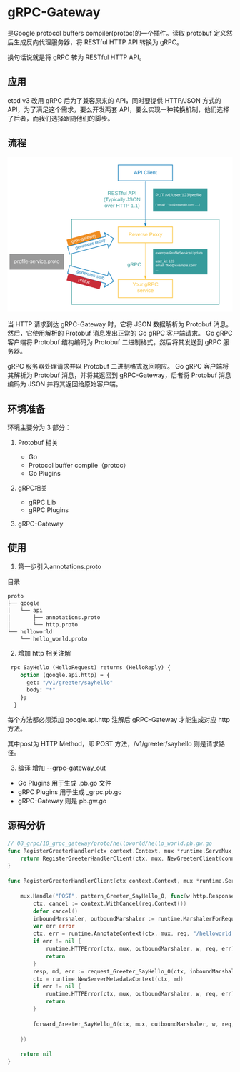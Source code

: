 # gRPC-Gateway

是Google protocol buffers compiler(protoc)的一个插件。读取 protobuf 定义然后生成反向代理服务器，将 RESTful HTTP API 转换为 gRPC。

换句话说就是将 gRPC 转为 RESTful HTTP API。

## 应用
etcd v3 改用 gRPC 后为了兼容原来的 API，同时要提供 HTTP/JSON 方式的API，为了满足这个需求，要么开发两套 API，要么实现一种转换机制，他们选择了后者，而我们选择跟随他们的脚步。

## 流程
![](.grpc_gateway_images/gateway_process.png)

当 HTTP 请求到达 gRPC-Gateway 时，它将 JSON 数据解析为 Protobuf 消息。然后，它使用解析的 Protobuf 消息发出正常的 Go gRPC 客户端请求。
Go gRPC 客户端将 Protobuf 结构编码为 Protobuf 二进制格式，然后将其发送到 gRPC 服务器。

gRPC 服务器处理请求并以 Protobuf 二进制格式返回响应。
Go gRPC 客户端将其解析为 Protobuf 消息，并将其返回到 gRPC-Gateway，后者将 Protobuf 消息编码为 JSON 并将其返回给原始客户端。

## 环境准备

环境主要分为 3 部分：

1. Protobuf 相关 
    - Go 
    - Protocol buffer compile（protoc） 
    - Go Plugins
    
2. gRPC相关
    - gRPC Lib
    - gRPC Plugins
3. gRPC-Gateway 


## 使用
1. 第一步引入annotations.proto

目录
```shell
proto
├── google
│   └── api
│       ├── annotations.proto
│       └── http.proto
└── helloworld
    └── hello_world.proto
```
2. 增加 http 相关注解
```protobuf
 rpc SayHello (HelloRequest) returns (HelloReply) {
    option (google.api.http) = {
      get: "/v1/greeter/sayhello"
      body: "*"
    };
  }
```
每个方法都必须添加 google.api.http 注解后 gRPC-Gateway 才能生成对应 http 方法。

其中post为 HTTP Method，即 POST 方法，/v1/greeter/sayhello 则是请求路径。


3. 编译 增加 --grpc-gateway_out

- Go Plugins 用于生成 .pb.go 文件
- gRPC Plugins 用于生成 _grpc.pb.go
- gRPC-Gateway 则是 pb.gw.go


## 源码分析
```go
// 08_grpc/10_grpc_gateway/proto/helloworld/hello_world.pb.gw.go
func RegisterGreeterHandler(ctx context.Context, mux *runtime.ServeMux, conn *grpc.ClientConn) error {
	return RegisterGreeterHandlerClient(ctx, mux, NewGreeterClient(conn))
}

func RegisterGreeterHandlerClient(ctx context.Context, mux *runtime.ServeMux, client GreeterClient) error {

	mux.Handle("POST", pattern_Greeter_SayHello_0, func(w http.ResponseWriter, req *http.Request, pathParams map[string]string) {
		ctx, cancel := context.WithCancel(req.Context())
		defer cancel()
		inboundMarshaler, outboundMarshaler := runtime.MarshalerForRequest(mux, req)
		var err error
		ctx, err = runtime.AnnotateContext(ctx, mux, req, "/helloworld.Greeter/SayHello", runtime.WithHTTPPathPattern("/v1/greeter/sayhello"))
		if err != nil {
			runtime.HTTPError(ctx, mux, outboundMarshaler, w, req, err)
			return
		}
		resp, md, err := request_Greeter_SayHello_0(ctx, inboundMarshaler, client, req, pathParams)
		ctx = runtime.NewServerMetadataContext(ctx, md)
		if err != nil {
			runtime.HTTPError(ctx, mux, outboundMarshaler, w, req, err)
			return
		}

		forward_Greeter_SayHello_0(ctx, mux, outboundMarshaler, w, req, resp, mux.GetForwardResponseOptions()...)

	})

	return nil
}
```